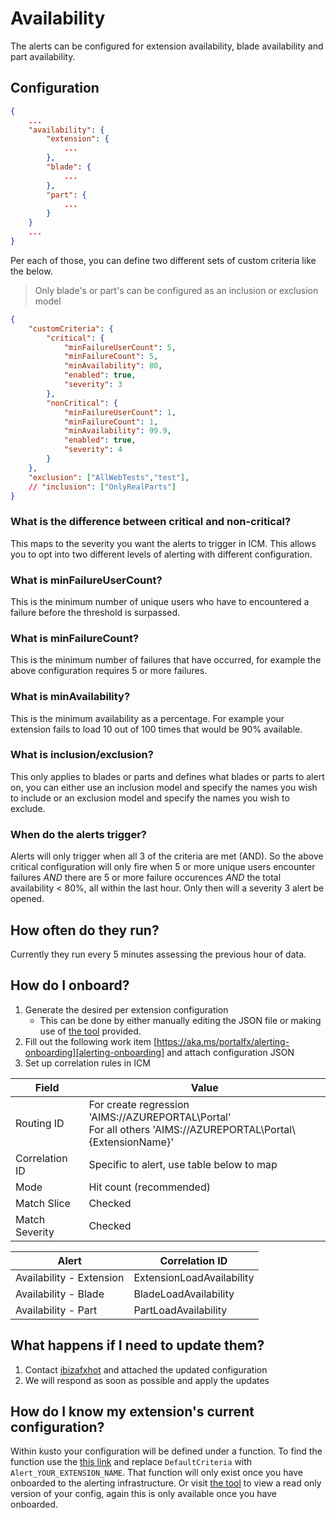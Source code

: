 <a name="availability"></a>
# Availability

The alerts can be configured for extension availability, blade availability and part availability. 

<a name="availability-configuration"></a>
## Configuration

```json
{
    ...
    "availability": {
        "extension": {
            ...
        },
        "blade": {
            ...
        },
        "part": { 
            ...
        }
    }
    ...
}
```

Per each of those, you can define two different sets of custom criteria like the below.

> Only blade's or part's can be configured as an inclusion or exclusion model

```json
{
    "customCriteria": { 
        "critical": { 
            "minFailureUserCount": 5, 
            "minFailureCount": 5, 
            "minAvailability": 80, 
            "enabled": true, 
            "severity": 3 
        }, 
        "nonCritical": { 
            "minFailureUserCount": 1, 
            "minFailureCount": 1, 
            "minAvailability": 99.9, 
            "enabled": true, 
            "severity": 4 
        } 
    }, 
    "exclusion": ["AllWebTests","test"],
    // "inclusion": ["OnlyRealParts"]
}
```

<a name="availability-configuration-what-is-the-difference-between-critical-and-non-critical"></a>
### What is the difference between critical and non-critical?

This maps to the severity you want the alerts to trigger in ICM. This allows you to opt into two different levels of alerting with different configuration.

<a name="availability-configuration-what-is-minfailureusercount"></a>
### What is minFailureUserCount?

This is the minimum number of unique users who have to encountered a failure before the threshold is surpassed.

<a name="availability-configuration-what-is-minfailurecount"></a>
### What is minFailureCount?

This is the minimum number of failures that have occurred, for example the above configuration requires 5 or more failures.

<a name="availability-configuration-what-is-minavailability"></a>
### What is minAvailability?

This is the minimum availability as a percentage. For example your extension fails to load 10 out of 100 times that would be 90% available.

<a name="availability-configuration-what-is-inclusion-exclusion"></a>
### What is inclusion/exclusion?

This only applies to blades or parts and defines what blades or parts to alert on, you can either use an inclusion model and specify the names you wish to include or
an exclusion model and specify the names you wish to exclude.

<a name="availability-configuration-when-do-the-alerts-trigger"></a>
### When do the alerts trigger?

Alerts will only trigger when all 3 of the criteria are met (AND). So the above critical configuration will only fire when
5 or more unique users encounter failures *AND* there are 5 or more failure occurences *AND* the total availability < 80%, all within the last hour.
Only then will a severity 3 alert be opened.

<a name="availability-how-often-do-they-run"></a>
## How often do they run?

Currently they run every 5 minutes assessing the previous hour of data.

<a name="availability-how-do-i-onboard"></a>
## How do I onboard?

1. Generate the desired per extension configuration
    - This can be done by either manually editing the JSON file or making use of [the tool][alerting-tool] provided.
1. Fill out the following work item [https://aka.ms/portalfx/alerting-onboarding][alerting-onboarding] and attach configuration JSON
1. Set up correlation rules in ICM

| Field | Value |
| -----  | ----- |
| Routing ID | For create regression 'AIMS://AZUREPORTAL\Portal' <br/> For all others 'AIMS://AZUREPORTAL\Portal\\{ExtensionName}' |
| Correlation ID | Specific to alert, use table below to map |
| Mode | Hit count (recommended) |
| Match Slice | Checked |
| Match Severity | Checked |


| Alert | Correlation ID |
| ----- | -------------- |
| Availability - Extension | ExtensionLoadAvailability |
| Availability - Blade | BladeLoadAvailability |
| Availability - Part | PartLoadAvailability | 
 
<a name="availability-what-happens-if-i-need-to-update-them"></a>
## What happens if I need to update them?

1. Contact [ibizafxhot](mailto:ibizafxhot@microsoft.com) and attached the updated configuration
1. We will respond as soon as possible and apply the updates

<a name="availability-how-do-i-know-my-extension-s-current-configuration"></a>
## How do I know my extension&#39;s current configuration?

Within kusto your configuration will be defined under a function. To find the function use the [this link][alerting-kusto-partner] and replace `DefaultCriteria` with `Alert_YOUR_EXTENSION_NAME`. That function will only exist once you have onboarded to the alerting infrastructure.
Or visit [the tool][alerting-tool] to view a read only version of your config, again this is only available once you have onboarded.


[alerting-onboarding]: https://aka.ms/portalfx/alerting-onboarding
[alerting-tool]: https://microsoft.sharepoint.com/teams/azureteams/docs/PortalFx/Alert/AlertCustomizationTool.zip
[alerting-kusto-partner]: https://ailoganalyticsportal-privatecluster.cloudapp.net/clusters/azportal.kusto.windows.net/databases/Partner?q=H4sIAAAAAAAEAEvOKS0uSS3SUHesKsgvKknMUdfUS0ksSUxKLE7VUApILCrJSy1S0tRzSU1LLM0pcS7KBKrOTNTQBABHZQn9OQAAAA%3d%3d
